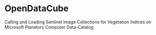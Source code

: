 # OpenDataCube
 Calling and Loading Sentinel Image Collections for Vegetation Indices on Microsoft Planetory Computer Data-Catalog
